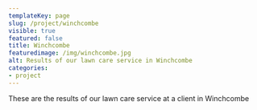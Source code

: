 ```yaml
---
templateKey: page
slug: /project/winchcombe
visible: true
featured: false
title: Winchcombe
featuredimage: /img/winchcombe.jpg
alt: Results of our lawn care service in Winchcombe
categories:
- project
---
```

These are the results of our lawn care service at a client in Winchcombe


